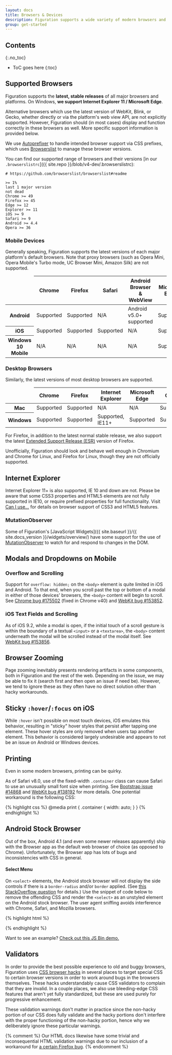 ```yaml
---
layout: docs
title: Browsers & Devices
description: Figuration supports a wide variety of modern browsers and devices, and some older ones. See which exact ones below, as well as detailed information on known quirks and bugs.
group: get-started
---
```


## Contents
{:.no_toc}

* ToC goes here
{:toc}

## Supported Browsers

Figuration supports the **latest, stable releases** of all major browsers and platforms. On Windows, **we support Internet Explorer 11 / Microsoft Edge**.

Alternative browsers which use the latest version of WebKit, Blink, or Gecko, whether directly or via the platform's web view API, are not explicitly supported. However, Figuration should (in most cases) display and function correctly in these browsers as well. More specific support information is provided below.

We use [Autoprefixer](https://github.com/postcss/autoprefixer) to handle intended browser support via CSS prefixes, which uses [Browserslist](https://github.com/browserslist/browserslist) to manage these browser versions.

You can find our supported range of browsers and their versions [in our `.browserslistrc`]({{ site.repo }}/blob/v4-dev/.browserslistrc):

```
# https://github.com/browserslist/browserslist#readme

>= 1%
last 1 major version
not dead
Chrome >= 49
Firefox >= 45
Edge >= 12
Explorer >= 11
iOS >= 9
Safari >= 9
Android >= 4.4
Opera >= 36
```

### Mobile Devices

Generally speaking, Figuration supports the latest versions of each major platform's default browsers. Note that proxy browsers (such as Opera Mini, Opera Mobile's Turbo mode, UC Browser Mini, Amazon Silk) are not supported.

<div class="table-scroll">
    <table class="table table-bordered table-striped">
        <thead>
            <tr>
                <td></td>
                <th>Chrome</th>
                <th>Firefox</th>
                <th>Safari</th>
                <th>Android Browser &amp; WebView</th>
                <th>Microsoft Edge</th>
            </tr>
        </thead>
        <tbody>
            <tr>
                <th scope="row">Android</th>
                <td class="text-success">Supported</td>
                <td class="text-success">Supported</td>
                <td class="text-muted">N/A</td>
                <td class="text-success">Android v5.0+ supported</td>
                <td class="text-success">Supported</td>
            </tr>
            <tr>
                <th scope="row">iOS</th>
                <td class="text-success">Supported</td>
                <td class="text-success">Supported</td>
                <td class="text-success">Supported</td>
                <td class="text-muted">N/A</td>
                <td class="text-success">Supported</td>
            </tr>
            <tr>
                <th scope="row">Windows 10 Mobile</th>
                <td class="text-muted">N/A</td>
                <td class="text-muted">N/A</td>
                <td class="text-muted">N/A</td>
                <td class="text-muted">N/A</td>
                <td class="text-success">Supported</td>
            </tr>
        </tbody>
    </table>
</div>

### Desktop Browsers

Similarly, the latest versions of most desktop browsers are supported.

<div class="table-scroll">
    <table class="table table-bordered table-striped">
        <thead>
            <tr>
                <td></td>
                <th>Chrome</th>
                <th>Firefox</th>
                <th>Internet Explorer</th>
                <th>Microsoft Edge</th>
                <th>Opera</th>
                <th>Safari</th>
            </tr>
        </thead>
        <tbody>
            <tr>
                <th scope="row">Mac</th>
                <td class="text-success">Supported</td>
                <td class="text-success">Supported</td>
                <td class="text-muted">N/A</td>
                <td class="text-muted">N/A</td>
                <td class="text-success">Supported</td>
                <td class="text-success">Supported</td>
            </tr>
            <tr>
                <th scope="row">Windows</th>
                <td class="text-success">Supported</td>
                <td class="text-success">Supported</td>
                <td class="text-success">Supported, IE11+</td>
                <td class="text-success">Supported</td>
                <td class="text-success">Supported</td>
                <td class="text-danger">Not supported</td>
            </tr>
        </tbody>
    </table>
</div>

For Firefox, in addition to the latest normal stable release, we also support the latest [Extended Support Release (ESR)](https://www.mozilla.org/en-US/firefox/organizations/faq/) version of Firefox.

Unofficially, Figuration should look and behave well enough in Chromium and Chrome for Linux, and Firefox for Linux, though they are not officially supported.

## Internet Explorer

Internet Explorer 11+ is also supported, IE 10 and down are not. Please be aware that some CSS3 properties and HTML5 elements are not fully supported in IE10, or require prefixed properties for full functionality. Visit [Can I use…](https://caniuse.com/) for details on browser support of CSS3 and HTML5 features.

### MutationObserver

Some of Figuration's [JavaScript Widgets]({{ site.baseurl }}/{{ site.docs_version }}/widgets/overview/) have some support for the use of [MutationObserver](https://developer.mozilla.org/en-US/docs/Web/API/MutationObserver) to watch for and respond to changes in the DOM.

## Modals and Dropdowns on Mobile

### Overflow and Scrolling

Support for `overflow: hidden;` on the `<body>` element is quite limited in iOS and Android. To that end, when you scroll past the top or bottom of a modal in either of those devices' browsers, the `<body>` content will begin to scroll. See [Chrome bug #175502](https://bugs.chromium.org/p/chromium/issues/detail?id=175502) (fixed in Chrome v40) and [WebKit bug #153852](https://bugs.webkit.org/show_bug.cgi?id=153852).

### iOS Text Fields and Scrolling

As of iOS 9.2, while a modal is open, if the initial touch of a scroll gesture is within the boundary of a textual `<input>` or a `<textarea>`, the `<body>` content underneath the modal will be scrolled instead of the modal itself. See [WebKit bug #153856](https://bugs.webkit.org/show_bug.cgi?id=153856).

## Browser Zooming

Page zooming inevitably presents rendering artifacts in some components, both in Figuration and the rest of the web. Depending on the issue, we may be able to fix it (search first and then open an issue if need be). However, we tend to ignore these as they often have no direct solution other than hacky workarounds.

## Sticky `:hover`/`:focus` on iOS

While `:hover` isn't possible on most touch devices, iOS emulates this behavior, resulting in "sticky" hover styles that persist after tapping one element. These hover styles are only removed when users tap another element. This behavior is considered largely undesirable and appears to not be an issue on Android or Windows devices.

## Printing

Even in some modern browsers, printing can be quirky.

As of Safari v8.0, use of the fixed-width `.container` class can cause Safari to use an unusually small font size when printing. See [Bootstrap issue #14868](https://github.com/twbs/bootstrap/issues/14868) and [WebKit bug #138192](https://bugs.webkit.org/show_bug.cgi?id=138192) for more details. One potential workaround is the following CSS:

{% highlight css %}
@media print {
  .container {
    width: auto;
  }
}
{% endhighlight %}

## Android Stock Browser

Out of the box, Android 4.1 (and even some newer releases apparently) ship with the Browser app as the default web browser of choice (as opposed to Chrome). Unfortunately, the Browser app has lots of bugs and inconsistencies with CSS in general.

#### Select Menu

On `<select>` elements, the Android stock browser will not display the side controls if there is a `border-radius` and/or `border` applied. (See [this StackOverflow question](https://stackoverflow.com/questions/14744437/html-select-box-not-showing-drop-down-arrow-on-android-version-4-0-when-set-with) for details.) Use the snippet of code below to remove the offending CSS and render the `<select>` as an unstyled element on the Android stock browser. The user agent sniffing avoids interference with Chrome, Safari, and Mozilla browsers.

{% highlight html %}
<script>
$(function () {
  var nua = navigator.userAgent
  var isAndroid = (nua.indexOf('Mozilla/5.0') > -1 && nua.indexOf('Android ') > -1 && nua.indexOf('AppleWebKit') > -1 && nua.indexOf('Chrome') === -1)
  if (isAndroid) {
    $('select.form-control').removeClass('form-control').css('width', '100%')
  }
})
</script>
{% endhighlight %}

Want to see an example? [Check out this JS Bin demo.](http://jsbin.com/OyaqoDO/2)

## Validators

In order to provide the best possible experience to old and buggy browsers, Figuration uses [CSS browser hacks](http://browserhacks.com/) in several places to target special CSS to certain browser versions in order to work around bugs in the browsers themselves. These hacks understandably cause CSS validators to complain that they are invalid. In a couple places, we also use bleeding-edge CSS features that aren't yet fully standardized, but these are used purely for progressive enhancement.

These validation warnings don't matter in practice since the non-hacky portion of our CSS does fully validate and the hacky portions don't interfere with the proper functioning of the non-hacky portion, hence why we deliberately ignore these particular warnings.

{% comment %}
Our HTML docs likewise have some trivial and inconsequential HTML validation warnings due to our inclusion of a workaround for [a certain Firefox bug](https://bugzilla.mozilla.org/show_bug.cgi?id=654072).
{% endcomment %}

